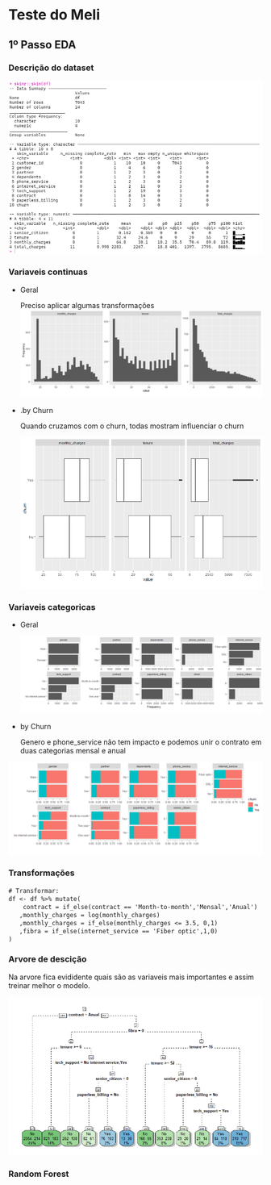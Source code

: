 # Teste do Meli

<!-- badges: start -->

<!-- badges: end -->

## 1º Passo EDA

### Descrição do dataset

![Descrição dos dados](img/descricao.png)

### Variaveis continuas

-   Geral

    Preciso aplicar algumas transformações![](img/var_continuas.png)

-   .by Churn

    Quando cruzamos com o churn, todas mostram influenciar o churn

    ![](img/churn_numeric.png)

### Variaveis categoricas

-   Geral

    ![](img/categoricas.png)

-   by Churn

    Genero e phone_service não tem impacto e podemos unir o contrato em duas categorias mensal e anual

![](img/cat_x_churn.png)

### Transformações

```{r}
# Transformar:
df <- df %>% mutate(
    contract = if_else(contract == 'Month-to-month','Mensal','Anual')
   ,monthly_charges = log(monthly_charges)
   ,monthly_charges = if_else(monthly_charges <= 3.5, 0,1)
   ,fibra = if_else(internet_service == 'Fiber optic',1,0)
)
```

### Arvore de descição

Na arvore fica evididente quais são as variaveis mais importantes e assim treinar melhor o modelo.

<img src="img/arvore_exploratoria.png" width="710"/>

### Random Forest
